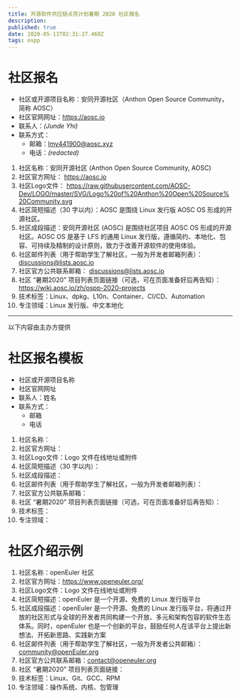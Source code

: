 ```yaml
---
title: 开源软件供应链点亮计划暑期 2020 社区报名
description: 
published: true
date: 2020-05-11T02:31:27.460Z
tags: ospp
---
```


# 社区报名

- 社区或开源项目名称：安同开源社区（Anthon Open Source Community，简称 AOSC）
- 社区官网网址：https://aosc.io
- 联系人：_(Junde Yhi)_
- 联系方式：
  - 邮箱：lmy441900@aosc.xyz
  - 电话：_(redacted)_

1. 社区名称：安同开源社区 (Anthon Open Source Community, AOSC)
2. 社区官方网址： https://aosc.io
3. 社区Logo文件： https://raw.githubusercontent.com/AOSC-Dev/LOGO/master/SVG/Logo%20of%20Anthon%20Open%20Source%20Community.svg
4. 社区简短描述（30 字以内）：AOSC 是围绕 Linux 发行版 AOSC OS 形成的开源社区。
5. 社区成段描述：安同开源社区 (AOSC) 是围绕社区项目 AOSC OS 形成的开源社区。AOSC OS 是基于 LFS 的通用 Linux 发行版，遵循简约、本地化、包容、可持续及精制的设计原则，致力于改善开源软件的使用体验。
6. 社区邮件列表（用于帮助学生了解社区，一般为开发者邮箱列表）： discussions@lists.aosc.io
7. 社区官方公共联系邮箱： discussions@lists.aosc.io
8. 社区 “暑期2020” 项目列表页面链接（可选，可在页面准备好后再告知）： https://wiki.aosc.io/zh/ospp-2020-projects
9. 技术标签：Linux、dpkg、L10n、Container、CI/CD、Automation
10. 专注领域：Linux 发行版、中文本地化

---

以下内容由主办方提供

# 社区报名模板

- 社区或开源项目名称
- 社区官网网址
- 联系人：姓名
- 联系方式：
  - 邮箱
  - 电话

1. 社区名称：
2. 社区官方网址：
3. 社区Logo文件：Logo 文件在线地址或附件
4. 社区简短描述（30 字以内）：
5. 社区成段描述：
6. 社区邮件列表（用于帮助学生了解社区，一般为开发者邮箱列表）：  
7. 社区官方公共联系邮箱：
8. 社区 “暑期2020” 项目列表页面链接（可选，可在页面准备好后再告知）：
9. 技术标签：
10. 专注领域：

# 社区介绍示例

1. 社区名称：openEuler 社区
2. 社区官方网址：https://www.openeuler.org/
3. 社区Logo文件：Logo 文件在线地址或附件
4. 社区简短描述：openEuler 是一个开源、免费的 Linux 发行版平台
5. 社区成段描述：openEuler 是一个开源、免费的 Linux 发行版平台，将通过开放的社区形式与全球的开发者共同构建一个开放、多元和架构包容的软件生态体系。同时，openEuler 也是一个创新的平台，鼓励任何人在该平台上提出新想法、开拓新思路、实践新方案
6. 社区邮件列表（用于帮助学生了解社区，一般为开发者公共邮箱）：community@openEuler.org  
7. 社区官方公共联系邮箱：contact@openeuler.org
8. 社区 “暑期2020” 项目列表页面链接：
9. 技术标签：Linux、Git、GCC、RPM
10. 专注领域：操作系统、内核、包管理
